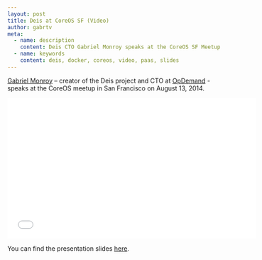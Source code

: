 ```yaml
---
layout: post
title: Deis at CoreOS SF (Video)
author: gabrtv
meta:
  - name: description
    content: Deis CTO Gabriel Monroy speaks at the CoreOS SF Meetup
  - name: keywords
    content: deis, docker, coreos, video, paas, slides
---
```


[Gabriel Monroy][gabrtv] – creator of the Deis project and CTO at [OpDemand][opdemand] -
speaks at the CoreOS meetup in San Francisco on August 13, 2014.

<iframe width="560" height="315" src="//www.youtube.com/embed/YydhEEgOoDg" frameborder="0" allowfullscreen></iframe>

You can find the presentation slides [here][slides].

[dockercon]: http://www.dockercon.com/
[gabrtv]: https://twitter.com/gabrtv
[opdemand]: http://opdemand.com/
[slides]: http://gabrtv.github.io/deis-coreos-meetup-2014/#/
